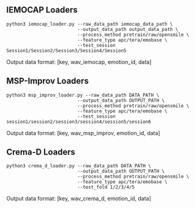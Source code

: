 ## IEMOCAP Loaders
```
python3 iemocap_loader.py --raw_data_path iemocap_data_path \
                          --output_data_path output_data_path \
                          --process_method pretrain/raw/opensmile \
                          --feature_type apc/tera/emobase \
                          --test_session Session1/Session2/Session3/Session4/Session5

```
Output data format:
[key, wav_iemocap, emotion_id, data]


## MSP-Improv Loaders
```
python3 msp_improv_loader.py --raw_data_path DATA_PATH \
                          --output_data_path OUTPUT_PATH \
                          --process_method pretrain/raw/opensmile \
                          --feature_type apc/tera/emobase \
                          --test_session session1/session2/session3/session4/session5/session6

```
Output data format:
[key, wav_msp_improv, emotion_id, data]

## Crema-D Loaders
```
python3 crema_d_loader.py --raw_data_path DATA_PATH \
                          --output_data_path OUTPUT_PATH \
                          --process_method pretrain/raw/opensmile \
                          --feature_type apc/tera/emobase \
                          --test_fold 1/2/3/4/5

```
Output data format:
[key, wav_crema_d, emotion_id, data]
